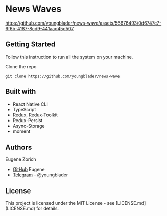 # News Waves 

https://github.com/youngblader/news-wave/assets/56676493/0d6747c7-6f6b-4187-8cd9-441aad45d507

## Getting Started

Follow this instruction to run all the system on your machine.

Clone the repo
```
git clone https://github.com/youngblader/news-wave
```

## Built with
 
* React Native CLI
* TypeScript
* Redux, Redux-Toolkit
* Redux-Persist
* Async-Storage
* moment

## Authors

Eugene Zorich
* [GitHub](https://github.com/youngblader) Eugene
* [Telegram](https://t.me/youngblader) - @youngblader

## License

This project is licensed under the MIT License - see [LICENSE.md] (LICENSE.md) for details.
